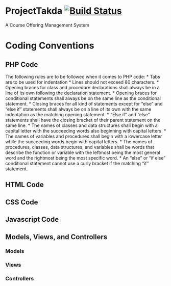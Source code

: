 # ProjectTakda [![Build Status](https://magnum.travis-ci.com/jkcdarunday/ProjectTakda.svg?token=hgQhLPiqw3aLTCCAKbdz)](https://magnum.travis-ci.com/jkcdarunday/ProjectTakda)
A Course Offering Management System

Coding Conventions
==================

PHP Code
--------
The following rules are to be followed when it comes to PHP code:
	* Tabs are to be used for indentation
	* Lines should not exceed 80 characters.
	* Opening braces for class and procedure declarations shall always be in a line of its own following the declaration statement.
	* Opening braces for conditional statements shall always be on the same line as the conditional statement.
	* Closing braces for all kind of statements except for “else” and “else if” statements shall always be on a line of its own with the same indentation as the matching opening statement.
	* “Else if” and “else” statements shall have the closing bracket of their parent statement on the same line.
	* The names of classes and data structures shall begin with a capital letter with the succeeding words also beginning with capital letters.
	* The names of variables and procedures shall begin with a lowercase letter while the succeeding words begin with capital letters.
	* The names of procedures, classes, data structures, and variables shall be words that describe the function or variable with the leftmost being the most general word and the rightmost being the most specific word.
	* An “else” or “if else” conditional statement cannot use a curly bracket if the matching “if” statement.


HTML Code
---------

CSS Code
--------

Javascript Code
---------------

Models, Views, and Controllers
------------------------------

### Models

### Views

### Controllers
